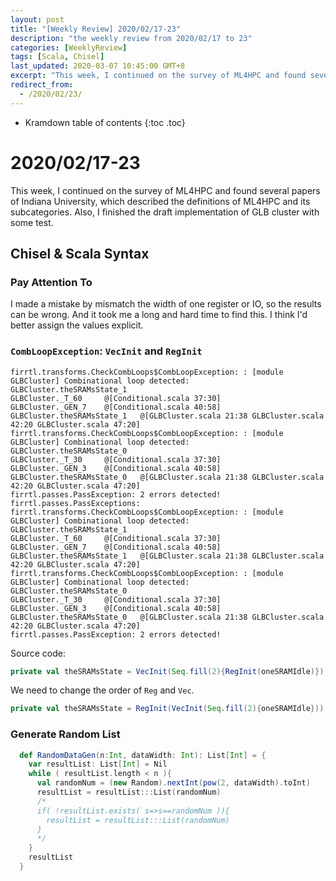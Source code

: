 ```yaml
---
layout: post
title: "[Weekly Review] 2020/02/17-23"
description: "the weekly review from 2020/02/17 to 23"
categories: [WeeklyReview]
tags: [Scala, Chisel]
last_updated: 2020-03-07 10:45:00 GMT+8
excerpt: "This week, I continued on the survey of ML4HPC and found several papers of Indiana University, which described the definitions of ML4HPC and its subcategories. Also, I finished the draft implementation of GLB cluster with some test."
redirect_from:
  - /2020/02/23/
---
```


* Kramdown table of contents
{:toc .toc}
# 2020/02/17-23

This week, I continued on the survey of ML4HPC and found several papers of Indiana University, which described the definitions of ML4HPC and its subcategories. Also, I finished the draft implementation of GLB cluster with some test.

## Chisel & Scala Syntax

### Pay Attention To

I made a mistake by mismatch the width of one register or IO, so the results can be wrong. And it took me a long and hard time to find this. I think I'd better assign the values explicit.

### `CombLoopException`: `VecInit` and `RegInit`

```pseudocode
firrtl.transforms.CheckCombLoops$CombLoopException: : [module GLBCluster] Combinational loop detected:
GLBCluster.theSRAMsState_1
GLBCluster._T_60	 @[Conditional.scala 37:30]
GLBCluster._GEN_7	 @[Conditional.scala 40:58]
GLBCluster.theSRAMsState_1	 @[GLBCluster.scala 21:38 GLBCluster.scala 42:20 GLBCluster.scala 47:20]
firrtl.transforms.CheckCombLoops$CombLoopException: : [module GLBCluster] Combinational loop detected:
GLBCluster.theSRAMsState_0
GLBCluster._T_30	 @[Conditional.scala 37:30]
GLBCluster._GEN_3	 @[Conditional.scala 40:58]
GLBCluster.theSRAMsState_0	 @[GLBCluster.scala 21:38 GLBCluster.scala 42:20 GLBCluster.scala 47:20]
firrtl.passes.PassException: 2 errors detected!
firrtl.passes.PassExceptions: 
firrtl.transforms.CheckCombLoops$CombLoopException: : [module GLBCluster] Combinational loop detected:
GLBCluster.theSRAMsState_1
GLBCluster._T_60	 @[Conditional.scala 37:30]
GLBCluster._GEN_7	 @[Conditional.scala 40:58]
GLBCluster.theSRAMsState_1	 @[GLBCluster.scala 21:38 GLBCluster.scala 42:20 GLBCluster.scala 47:20]
firrtl.transforms.CheckCombLoops$CombLoopException: : [module GLBCluster] Combinational loop detected:
GLBCluster.theSRAMsState_0
GLBCluster._T_30	 @[Conditional.scala 37:30]
GLBCluster._GEN_3	 @[Conditional.scala 40:58]
GLBCluster.theSRAMsState_0	 @[GLBCluster.scala 21:38 GLBCluster.scala 42:20 GLBCluster.scala 47:20]
firrtl.passes.PassException: 2 errors detected!
```

Source code:

```scala
private val theSRAMsState = VecInit(Seq.fill(2){RegInit(oneSRAMIdle)})
```

We need to change the order of `Reg` and `Vec`.

```scala
private val theSRAMsState = RegInit(VecInit(Seq.fill(2){oneSRAMIdle}))
```



### Generate Random List

```scala
  def RandomDataGen(n:Int, dataWidth: Int): List[Int] = {
    var resultList: List[Int] = Nil
    while ( resultList.length < n ){
      val randomNum = (new Random).nextInt(pow(2, dataWidth).toInt)
      resultList = resultList:::List(randomNum)
      /*
      if( !resultList.exists( s=>s==randomNum )){
        resultList = resultList:::List(randomNum)
      }
      */
    }
    resultList
  }
```

